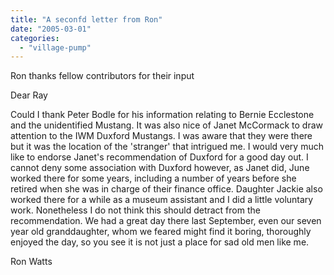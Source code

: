 ```yaml
---
title: "A seconfd letter from Ron"
date: "2005-03-01"
categories: 
  - "village-pump"
---
```


Ron thanks fellow contributors for their input

Dear Ray

Could I thank Peter Bodle for his information relating to Bernie Ecclestone and the unidentified Mustang. It was also nice of Janet McCormack to draw attention to the IWM Duxford Mustangs. I was aware that they were there but it was the location of the 'stranger' that intrigued me. I would very much like to endorse Janet's recommendation of Duxford for a good day out. I cannot deny some association with Duxford however, as Janet did, June worked there for some years, including a number of years before she retired when she was in charge of their finance office. Daughter Jackie also worked there for a while as a museum assistant and I did a little voluntary work. Nonetheless I do not think this should detract from the recommendation. We had a great day there last September, even our seven year old granddaughter, whom we feared might find it boring, thoroughly enjoyed the day, so you see it is not just a place for sad old men like me.

Ron Watts
